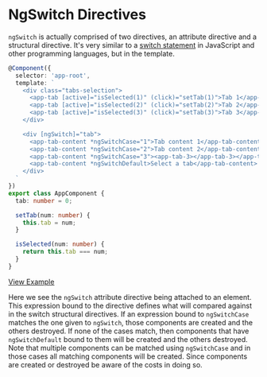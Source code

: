 # NgSwitch Directives

`ngSwitch` is actually comprised of two directives, an attribute directive and a structural directive. It's very similar to a [switch statement](https://developer.mozilla.org/en/docs/Web/JavaScript/Reference/Statements/switch) in JavaScript and other programming languages, but in the template.

```typescript
@Component({
  selector: 'app-root',
  template: `
    <div class="tabs-selection">
      <app-tab [active]="isSelected(1)" (click)="setTab(1)">Tab 1</app-tab>
      <app-tab [active]="isSelected(2)" (click)="setTab(2)">Tab 2</app-tab>
      <app-tab [active]="isSelected(3)" (click)="setTab(3)">Tab 3</app-tab>
    </div>

    <div [ngSwitch]="tab">
      <app-tab-content *ngSwitchCase="1">Tab content 1</app-tab-content>
      <app-tab-content *ngSwitchCase="2">Tab content 2</app-tab-content>
      <app-tab-content *ngSwitchCase="3"><app-tab-3></app-tab-3></app-tab-content>
      <app-tab-content *ngSwitchDefault>Select a tab</app-tab-content>
    </div>
  `
})
export class AppComponent {
  tab: number = 0;

  setTab(num: number) {
    this.tab = num;
  }

  isSelected(num: number) {
    return this.tab === num;
  }
}
```

[View Example](https://plnkr.co/edit/QWxD0DIZi6QiISafwfgu?p=preview)

Here we see the `ngSwitch` attribute directive being attached to an element. This expression bound to the directive defines what will compared against in the switch structural directives. If an expression bound to `ngSwitchCase` matches the one given to `ngSwitch`, those components are created and the others destroyed. If none of the cases match, then components that have `ngSwitchDefault` bound to them will be created and the others destroyed. Note that multiple components can be matched using `ngSwitchCase` and in those cases all matching components will be created. Since components are created or destroyed be aware of the costs in doing so.

